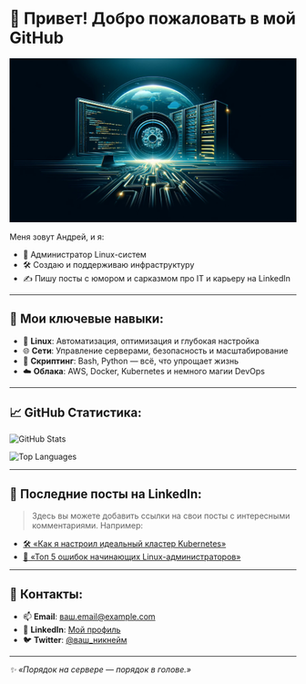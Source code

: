 # 👋 Привет! Добро пожаловать в мой GitHub

![Header Image](./header.png)

Меня зовут Андрей, и я:
- 🌟 Администратор Linux-систем
- 🛠️ Создаю и поддерживаю инфраструктуру
- ✍️ Пишу посты с юмором и сарказмом про IT и карьеру на LinkedIn

---

## 🚀 Мои ключевые навыки:
- 🐧 **Linux**: Автоматизация, оптимизация и глубокая настройка
- 🌐 **Сети**: Управление серверами, безопасность и масштабирование
- 📜 **Скриптинг**: Bash, Python — всё, что упрощает жизнь
- ☁️ **Облака**: AWS, Docker, Kubernetes и немного магии DevOps

---

## 📈 GitHub Статистика:

![GitHub Stats](https://github-readme-stats.vercel.app/api?username=ваш_никнейм&show_icons=true&theme=tokyonight)

![Top Languages](https://github-readme-stats.vercel.app/api/top-langs/?username=ваш_никнейм&layout=compact&theme=tokyonight)

---

## 📝 Последние посты на LinkedIn:

> Здесь вы можете добавить ссылки на свои посты с интересными комментариями. Например:
- [🛠️ «Как я настроил идеальный кластер Kubernetes»](https://linkedin.com)
- [📜 «Топ 5 ошибок начинающих Linux-администраторов»](https://linkedin.com)

---

## 💬 Контакты:

- 📫 **Email**: [ваш.email@example.com](mailto:ваш.email@example.com)
- 💼 **LinkedIn**: [Мой профиль](https://linkedin.com/in/ваш_профиль)
- 🐦 **Twitter**: [@ваш_никнейм](https://twitter.com/ваш_никнейм)

---

*✨ «Порядок на сервере — порядок в голове.»*


